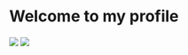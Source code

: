 # Welcome to my profile
<div>
<img align="center" src="https://github-readme-stats.vercel.app/api?username=remlej9&show_icons=true" />
<img align="center" src="https://github-readme-stats.vercel.app/api/top-langs/?username=remlej9&layout=compact" />
</div>
